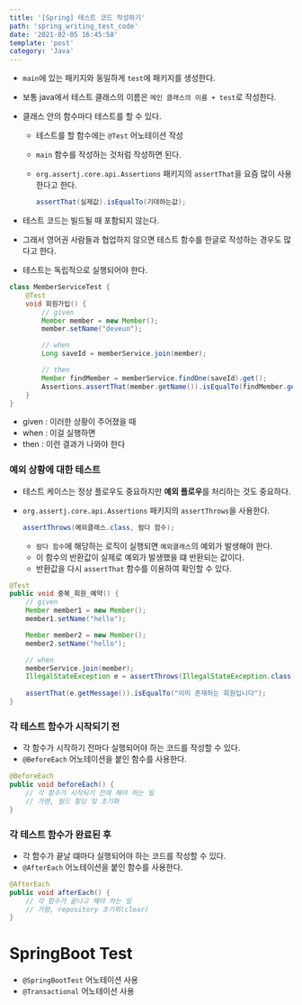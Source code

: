 ```yaml
---
title: '[Spring] 테스트 코드 작성하기'
path: 'spring_writing_test_code'
date: '2021-02-05 16:45:58'
template: 'post'
category: 'Java'
---
```


* `main`에 있는 패키지와 동일하게 `test`에 패키지를 생성한다.
* 보통 java에서 테스트 클래스의 이름은 `메인 클래스의 이름 + test`로 작성한다.
* 클래스 안의 함수마다 테스트를 할 수 있다.
    * 테스트를 할 함수에는 `@Test` 어노테이션 작성
    * `main` 함수를 작성하는 것처럼 작성하면 된다.
    * `org.assertj.core.api.Assertions` 패키지의 `assertThat`을 요즘 많이 사용한다고 한다.
  
        ```java
        assertThat(실제값).isEqualTo(기대하는값);
        ```

* 테스트 코드는 빌드될 때 포함되지 않는다.
* 그래서 영어권 사람들과 협업하지 않으면 테스트 함수를 한글로 작성하는 경우도 많다고 한다.
* 테스트는 독립적으로 실행되어야 한다.


```java
class MemberServiceTest {
    @Test
    void 회원가입() {
        // given
        Member member = new Member();
        member.setName("deveun");

        // when
        Long saveId = memberService.join(member);

        // then
        Member findMember = memberService.findOne(saveId).get();
        Assertions.assertThat(member.getName()).isEqualTo(findMember.getName());
    }
}
```

* given : 이러한 상황이 주어졌을 때
* when : 이걸 실행하면
* then : 이런 결과가 나와야 한다

### 예외 상황에 대한 테스트

* 테스트 케이스는 정상 플로우도 중요하지만 **예외 플로우**를 처리하는 것도 중요하다.
* `org.assertj.core.api.Assertions` 패키지의 `assertThrows`을 사용한다.

    ```java
    assertThrows(예외클래스.class, 람다 함수);
    ```

    * `람다 함수`에 해당하는 로직이 실행되면 `예외클래스`의 예외가 발생해야 한다.
    * 이 함수의 반환값이 실제로 예외가 발생했을 떄 반환되는 값이다.
    * 반환값을 다시 `assertThat` 함수를 이용하여 확인할 수 있다.


```java
@Test
public void 중복_회원_예약() {
    // given
    Member member1 = new Member();
    member1.setName("hello");

    Member member2 = new Member();
    member2.setName("hello");

    // when
    memberService.join(member);
    IllegalStateException e = assertThrows(IllegalStateException.class, () -> memberService.join(member2));
    
    assertThat(e.getMessage()).isEqualTo("이미 존재하는 회원입니다");
}
```


### 각 테스트 함수가 시작되기 전
* 각 함수가 시작하기 전마다 실행되어야 하는 코드를 작성할 수 있다.
* `@BeforeEach` 어노테이션을 붙인 함수를 사용한다.

```java
@BeforeEach
public void beforeEach() {
    // 각 함수가 시작되기 전에 해야 하는 일
    // 가령, 필드 할당 및 초기화
}
```


### 각 테스트 함수가 완료된 후
* 각 함수가 끝날 떄마다 실행되어야 하는 코드를 작성할 수 있다.
* `@AfterEach` 어노테이션을 붙인 함수를 사용한다.

```java
@AfterEach
public void afterEach() {
    // 각 함수가 끝나고 해야 하는 일
    // 가령, repository 초기화(clear)
}
```


# SpringBoot Test
* `@SpringBootTest` 어노테이션 사용
* `@Transactional` 어노테이션 사용

